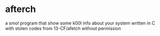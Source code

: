 # afterch
a smol program that show some k00l info about your system written in C with stolen codes from 13-CF/afetch without permission
